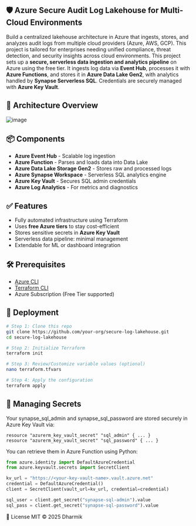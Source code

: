 ## 🛡️ Azure Secure Audit Log Lakehouse for Multi-Cloud Environments

Build a centralized lakehouse architecture in Azure that ingests, stores, and analyzes audit logs from multiple cloud providers (Azure, AWS, GCP). This project is tailored for enterprises needing unified compliance, threat detection, and security insights across cloud environments.
This project sets up a **secure, serverless data ingestion and analytics pipeline** on Azure using the free tier. It ingests log data via **Event Hub**, processes it with **Azure Functions**, and stores it in **Azure Data Lake Gen2**, with analytics handled by **Synapse Serverless SQL**. Credentials are securely managed with **Azure Key Vault**.

## 🧩 Architecture Overview
![image](https://github.com/user-attachments/assets/aa9b4786-bd69-416e-b2c7-bab3b9ba2230)

## 📦 Components

- **Azure Event Hub** - Scalable log ingestion
- **Azure Function** - Parses and loads data into Data Lake
- **Azure Data Lake Storage Gen2** - Stores raw and processed logs
- **Azure Synapse Workspace** - Serverless SQL analytics engine
- **Azure Key Vault** - Secures SQL admin credentials
- **Azure Log Analytics** - For metrics and diagnostics

## ✅ Features

- Fully automated infrastructure using Terraform
- Uses **free Azure tiers** to stay cost-efficient
- Stores sensitive secrets in **Azure Key Vault**
- Serverless data pipeline: minimal management
- Extendable for ML or dashboard integration

## 🛠️ Prerequisites

- [Azure CLI](https://learn.microsoft.com/en-us/cli/azure/install-azure-cli)
- [Terraform CLI](https://developer.hashicorp.com/terraform/downloads)
- Azure Subscription (Free Tier supported)

## 🚀 Deployment

```bash
# Step 1: Clone this repo
git clone https://github.com/your-org/secure-log-lakehouse.git
cd secure-log-lakehouse

# Step 2: Initialize Terraform
terraform init

# Step 3: Review/Customize variable values (optional)
nano terraform.tfvars

# Step 4: Apply the configuration
terraform apply
```

## 🔐 Managing Secrets

Your synapse_sql_admin and synapse_sql_password are stored securely in Azure Key Vault via:
```hcl
resource "azurerm_key_vault_secret" "sql_admin" { ... }
resource "azurerm_key_vault_secret" "sql_password" { ... }
```

You can retrieve them in Azure Function using Python:
```python
from azure.identity import DefaultAzureCredential
from azure.keyvault.secrets import SecretClient

kv_url = "https://<your-key-vault-name>.vault.azure.net"
credential = DefaultAzureCredential()
client = SecretClient(vault_url=kv_url, credential=credential)

sql_user = client.get_secret("synapse-sql-admin").value
sql_pass = client.get_secret("synapse-sql-password").value
```
📄 License
MIT © 2025 Dharmik

